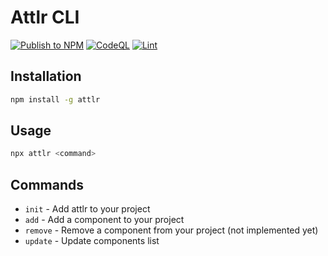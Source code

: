 # Attlr CLI

[![Publish to NPM](https://github.com/attlr-ui/cli/actions/workflows/npm-publish.yml/badge.svg)](https://github.com/attlr-ui/cli/actions/workflows/npm-publish.yml)
[![CodeQL](https://github.com/attlr-ui/cli/actions/workflows/codeql.yml/badge.svg)](https://github.com/attlr-ui/cli/actions/workflows/codeql.yml)
[![Lint](https://github.com/attlr-ui/cli/actions/workflows/main.yml/badge.svg)](https://github.com/attlr-ui/cli/actions/workflows/main.yml)

## Installation

```bash
npm install -g attlr
```

## Usage

```bash
npx attlr <command>
```

## Commands

- `init` - Add attlr to your project
- `add` - Add a component to your project
- `remove` - Remove a component from your project (not implemented yet)
- `update` - Update components list
